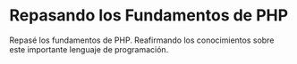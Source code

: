 # Repasando los Fundamentos de PHP
Repasé los fundamentos de PHP. Reafirmando los conocimientos sobre este importante lenguaje de programación.
